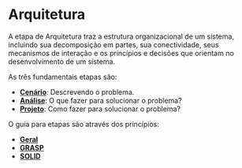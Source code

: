 # Arquitetura

A etapa de Arquitetura traz a estrutura organizacional de um sistema, incluindo sua decomposição em partes, sua conectividade, seus mecanismos de interação e os princípios e decisões que orientam no desenvolvimento de um sistema.

As três fundamentais etapas são:

* **[Cenário](/arquitetura/cenario.md)**: Descrevendo o problema.
* **[Análise](/arquitetura/analise.md)**: O que fazer para solucionar o problema? 
* [**Projeto**](arquitetura/projeto.md): Como fazer para solucionar o problema? 

O guia para etapas são através dos princípios:

* [**Geral**](/arquitetura/principios.md)
* [**GRASP**](/arquitetura/grasp.md)
* [**SOLID**](/arquitetura/solid.md)

